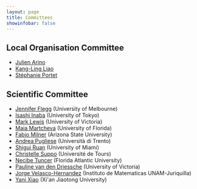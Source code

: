 ```yaml
---
layout: page
title: Committees
showinfobar: false
---
```


## Local Organisation Committee
- [Julien Arino](https://julien-arino.github.io)
- [Kang-Ling Liao](https://kang-lingliao.wixsite.com/mysite-1/home)
- [Stéphanie Portet](https://server.math.umanitoba.ca/~sportet/index.html)

## Scientific Committee
- [Jennifer Flegg](https://blogs.unimelb.edu.au/jennifer-flegg/) (University of Melbourne)
- [Isashi Inaba](https://www.ms.u-tokyo.ac.jp/~inaba/index.html) (University of Tokyo)
- [Mark Lewis](http://grad.biology.ualberta.ca/mlewis/) (University of Victoria)
- [Maia Martcheva](https://people.clas.ufl.edu/maia/) (University of Florida)
- [Fabio Milner](https://math.la.asu.edu/~milner/welc_eng.html) (Arizona State University)
- [Andrea Pugliese](https://andrea-pugliese.maths.unitn.it/) (Università di Trento)
- [Shigui Ruan](https://www.math.miami.edu/~ruan/) (University of Miami)
- [Christelle Suppo](https://www.univ-tours.fr/annuaire/christelle-suppo) (Université de Tours)
- [Necibe Tuncer](http://www.math.fau.edu/people/faculty/tuncer.php) (Florida Atlantic University)
- [Pauline van den Driessche](https://www.math.uvic.ca/faculty/pvdd/) (University of Victoria)
- [Jorge Velasco-Hernandez](https://scholar.google.com/citations?user=xX3umOsAAAAJ) (Instituto de Matematicas UNAM-Juriquilla)
- [Yani Xiao](https://www.researchgate.net/profile/Yanni-Xiao) (Xi'an Jiaotong University)